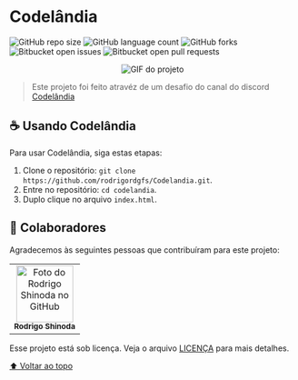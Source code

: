 # Codelândia

![GitHub repo size](https://img.shields.io/github/repo-size/rodrigordgfs/README-template?style=for-the-badge)
![GitHub language count](https://img.shields.io/github/languages/count/rodrigordgfs/README-template?style=for-the-badge)
![GitHub forks](https://img.shields.io/github/forks/rodrigordgfs/README-template?style=for-the-badge)
![Bitbucket open issues](https://img.shields.io/bitbucket/issues/rodrigordgfs/README-template?style=for-the-badge)
![Bitbucket open pull requests](https://img.shields.io/bitbucket/pr-raw/rodrigordgfs/README-template?style=for-the-badge)

<div style="text-align:center">
    <img style="text-align: center" src="https://media.giphy.com/media/qMF4kjvBoSMry9UpfK/giphy.gif" alt="GIF do projeto">
</div>

> Este projeto foi feito atravéz de um desafio do canal do discord [Codelândia](https://discord.com/invite/QevDJqCzaY)


## ☕ Usando Codelândia

Para usar Codelândia, siga estas etapas:

1. Clone o repositório: `git clone https://github.com/rodrigordgfs/Codelandia.git`.
2. Entre no repositório: `cd codelandia`.
3. Duplo clique no arquivo `index.html`.


## 🤝 Colaboradores

Agradecemos às seguintes pessoas que contribuíram para este projeto:

<table>
  <tr>
    <td align="center">
      <a href="https://github.com/rodrigordgfs">
        <img src="https://avatars.githubusercontent.com/u/32286127?v=4" width="100px;" alt="Foto do Rodrigo Shinoda no GitHub"/><br>
        <sub>
          <b>Rodrigo Shinoda</b>
        </sub>
      </a>
    </td>
  </tr>
</table>

Esse projeto está sob licença. Veja o arquivo [LICENÇA](LICENSE.md) para mais detalhes.

[⬆ Voltar ao topo](#codelândia)<br>
